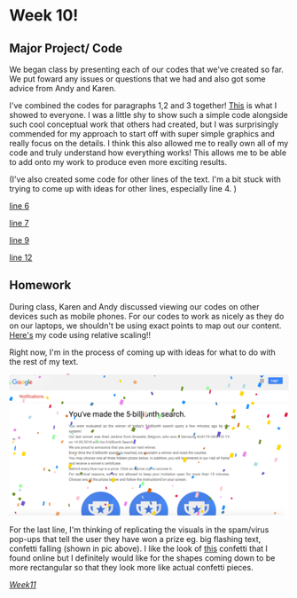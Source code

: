 # Week 10! 

## Major Project/ Code

We began class by presenting each of our codes that we've created so far. We put foward any issues or questions that we had and also got some advice from Andy and Karen.

I've combined the codes for paragraphs 1,2 and 3 together! [This](https://robymanlongat.github.io/c0dewords/week10/majorProject_all) is what I showed to everyone. I was a little shy to show such a simple code alongside such cool conceptual work that others had created, but I was surprisingly commended for my approach to start off with super simple graphics and really focus on the details. I think this also allowed me to really own all of my code and truly understand how everything works! This allows me to be able to add onto my work to produce even more exciting results. 

(I've also created some code for other lines of the text. I'm a bit stuck with trying to come up with ideas for other lines, especially line 4. )

[line 6](https://robymanlongat.github.io/c0dewords/week10/majorProject_para6)

[line 7](https://robymanlongat.github.io/c0dewords/week10/majorProject_para7) 

[line 9](https://robymanlongat.github.io/c0dewords/week10/majorProject_para9)

[line 12](https://robymanlongat.github.io/c0dewords/week10/majorProject_para12)

## Homework

During class, Karen and Andy discussed viewing our codes on other devices such as mobile phones. For our codes to work as nicely as they do on our laptops, we shouldn't be using exact points to map out our content. [Here's](https://robymanlongat.github.io/c0dewords/week10/majorProject_resized) my code using relative scaling!!

Right now, I'm in the process of coming up with ideas for what to do with the rest of my text. 

![](winner.png)

For the last line, I'm thinking of replicating the visuals in the spam/virus pop-ups that tell the user they have won a prize eg. big flashing text, confetti falling (shown in pic above). I like the look of [this](https://editor.p5js.org/FugQueue/sketches/saW0wiHMy) confetti that I found online but I definitely would like for the shapes coming down to be more rectangular so that they look more like actual confetti pieces. 

*[Week11](https://robymanlongat.github.io/c0dewords/week11)*
